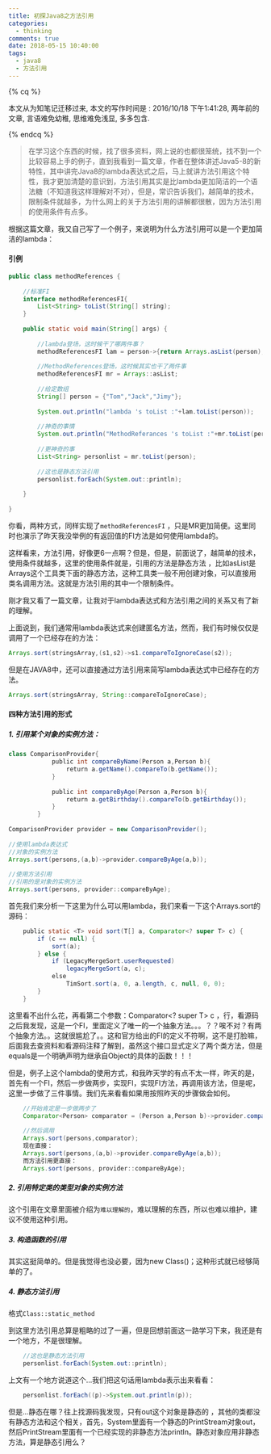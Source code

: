 ```yaml
---
title: 初探Java8之方法引用
categories:
  - thinking
comments: true
date: 2018-05-15 10:40:00
tags:
  - java8
  - 方法引用
---
```


{% cq %}

本文从为知笔记迁移过来, 本文的写作时间是 : 2016/10/18 下午1:41:28, 两年前的文章, 言语难免幼稚, 思维难免浅显, 多多包含.

{% endcq %}

 > 在学习这个东西的时候，找了很多资料，网上说的也都很笼统，找不到一个比较容易上手的例子，直到我看到一篇文章，作者在整体讲述Java5-8的新特性，其中讲完Java8的lambda表达式之后，马上就讲方法引用这个特性，我才更加清楚的意识到，方法引用其实是比lambda更加简洁的一个语法糖（不知道我这样理解对不对），但是，常识告诉我们，越简单的技术，限制条件就越多，为什么网上的关于方法引用的讲解都很散，因为方法引用的使用条件有点多。

根据这篇文章，我又自己写了一个例子，来说明为什么方法引用可以是一个更加简洁的lambda：

#### 引例

``` java
public class methodReferences {
    
    //标准FI
    interface methodReferencesFI{
        List<String> toList(String[] string);
    }
    
    public static void main(String[] args) {
        
        //lambda登场，这时候干了哪两件事？
        methodReferencesFI lam = person->{return Arrays.asList(person);};
        
        //MethodReferences登场，这时候其实也干了两件事
        methodReferencesFI mr = Arrays::asList;
        
        //给定数组
        String[] person = {"Tom","Jack","Jimy"};
        
        System.out.println("lambda 's toList :"+lam.toList(person));
        
        //神奇的事情
        System.out.println("MethodReferances 's toList :"+mr.toList(person));
        
        //更神奇的事
        List<String> personlist = mr.toList(person);
        
        //这也是静态方法引用
        personlist.forEach(System.out::println);
        
    }
​
}
```

你看，两种方式，同样实现了`methodReferencesFI` ，只是MR更加简便。这里同时也演示了昨天我没举例的有返回值的FI方法是如何使用lambda的。

这样看来，方法引用，好像更6一点啊？但是，但是，前面说了，越简单的技术，使用条件就越多，这里的使用条件就是，引用的方法是静态方法 ，比如asList是Arrays这个工具类下面的静态方法，这种工具类一般不用创建对象，可以直接用类名调用方法。这就是方法引用的其中一个限制条件。

刚才我又看了一篇文章，让我对于lambda表达式和方法引用之间的关系又有了新的理解。

上面说到，我们通常用lambda表达式来创建匿名方法，然而，我们有时候仅仅是调用了一个已经存在的方法：

``` java
Arrays.sort(stringsArray,(s1,s2)->s1.compareToIgnoreCase(s2));
```

但是在JAVA8中，还可以直接通过方法引用来简写lambda表达式中已经存在的方法。

``` java
Arrays.sort(stringsArray, String::compareToIgnoreCase);
```

#### 四种方法引用的形式

##### 1. 引用某个对象的实例方法：

``` java
class ComparisonProvider{
            public int compareByName(Person a,Person b){
                return a.getName().compareTo(b.getName());
            }
​
            public int compareByAge(Person a,Person b){
                return a.getBirthday().compareTo(b.getBirthday());
            }
        }
​
ComparisonProvider provider = new ComparisonProvider();
​
//使用lambda表达式
//对象的实例方法
Arrays.sort(persons,(a,b)->provider.compareByAge(a,b));
​
//使用方法引用
//引用的是对象的实例方法
Arrays.sort(persons, provider::compareByAge);
```

首先我们来分析一下这里为什么可以用lambda，我们来看一下这个Arrays.sort的源码：

``` java
    public static <T> void sort(T[] a, Comparator<? super T> c) {
        if (c == null) {
            sort(a);
        } else {
            if (LegacyMergeSort.userRequested)
                legacyMergeSort(a, c);
            else
                TimSort.sort(a, 0, a.length, c, null, 0, 0);
        }
    }
```

这里看不出什么花，再看第二个参数：Comparator<? super T> c ，行，看源码之后我发现，这是一个FI，里面定义了唯一的一个抽象方法。。。？？唉不对？有两个抽象方法。。这就很尴尬了。。这和官方给出的FI的定义不符啊，这不是打脸嘛，后面我去查资料和看源码注释了解到，虽然这个接口显式定义了两个类方法，但是equals是一个明确声明为继承自Object的具体的函数！！！ 

但是，例子上这个lambda的使用方式，和我昨天学的有点不太一样，昨天的是，首先有一个FI，然后一步做两步，实现FI，实现FI方法，再调用该方法，但是呢，这里一步做了三件事情。我们先来看看如果用按照昨天的步骤做会如何。

``` java
    //开始肯定是一步做两步了
    Comparator<Person> comparator = (Person a,Person b)->provider.compareByName(a,b);
    ​
    //然后调用
    Arrays.sort(persons,comparator);
    现在直接：
    Arrays.sort(persons,(a,b)->provider.compareByAge(a,b));
    而方法引用更直接：
    Arrays.sort(persons, provider::compareByAge);
```

##### 2. 引用特定类的类型对象的实例方法

这个引用在文章里面被介绍为`难以理解的`，难以理解的东西，所以也难以维护，建议不使用这种引用。

##### 3. 构造函数的引用

其实这挺简单的。但是我觉得也没必要，因为new Class()；这种形式就已经够简单的了。

##### 4. 静态方法引用

格式`Class::static_method`

到这里方法引用总算是粗略的过了一遍，但是回想前面这一路学习下来，我还是有一个地方，不是很理解。

``` java
    //这也是静态方法引用
    personlist.forEach(System.out::println);
```

上文有一个地方说道这个...我们把这句话用lambda表示出来看看：

``` java
    personlist.forEach((p)->System.out.println(p));
```

但是...静态在哪？往上找源码我发现，只有out这个对象是静态的 ，其他的类都没有静态方法和这个相关，首先，System里面有一个静态的PrintStream对象out，然后PrintStream里面有一个已经实现的非静态方法println。静态对象应用非静态方法，算是静态引用么？